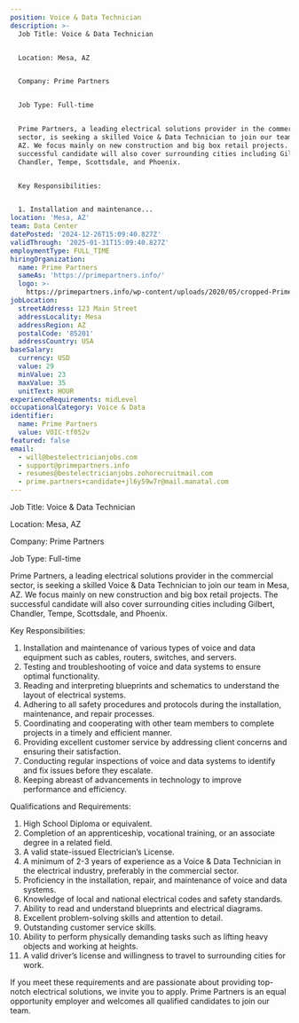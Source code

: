 ```yaml
---
position: Voice & Data Technician
description: >-
  Job Title: Voice & Data Technician


  Location: Mesa, AZ


  Company: Prime Partners


  Job Type: Full-time


  Prime Partners, a leading electrical solutions provider in the commercial
  sector, is seeking a skilled Voice & Data Technician to join our team in Mesa,
  AZ. We focus mainly on new construction and big box retail projects. The
  successful candidate will also cover surrounding cities including Gilbert,
  Chandler, Tempe, Scottsdale, and Phoenix.


  Key Responsibilities:


  1. Installation and maintenance...
location: 'Mesa, AZ'
team: Data Center
datePosted: '2024-12-26T15:09:40.827Z'
validThrough: '2025-01-31T15:09:40.827Z'
employmentType: FULL_TIME
hiringOrganization:
  name: Prime Partners
  sameAs: 'https://primepartners.info/'
  logo: >-
    https://primepartners.info/wp-content/uploads/2020/05/cropped-Prime-Partners-Logo-NO-BG-1-1.png
jobLocation:
  streetAddress: 123 Main Street
  addressLocality: Mesa
  addressRegion: AZ
  postalCode: '85201'
  addressCountry: USA
baseSalary:
  currency: USD
  value: 29
  minValue: 23
  maxValue: 35
  unitText: HOUR
experienceRequirements: midLevel
occupationalCategory: Voice & Data
identifier:
  name: Prime Partners
  value: VOIC-tf052v
featured: false
email:
  - will@bestelectricianjobs.com
  - support@primepartners.info
  - resumes@bestelectricianjobs.zohorecruitmail.com
  - prime.partners+candidate+jl6y59w7r@mail.manatal.com
---
```




Job Title: Voice & Data Technician

Location: Mesa, AZ

Company: Prime Partners

Job Type: Full-time

Prime Partners, a leading electrical solutions provider in the commercial sector, is seeking a skilled Voice & Data Technician to join our team in Mesa, AZ. We focus mainly on new construction and big box retail projects. The successful candidate will also cover surrounding cities including Gilbert, Chandler, Tempe, Scottsdale, and Phoenix.

Key Responsibilities:

1. Installation and maintenance of various types of voice and data equipment such as cables, routers, switches, and servers.
2. Testing and troubleshooting of voice and data systems to ensure optimal functionality.
3. Reading and interpreting blueprints and schematics to understand the layout of electrical systems.
4. Adhering to all safety procedures and protocols during the installation, maintenance, and repair processes.
5. Coordinating and cooperating with other team members to complete projects in a timely and efficient manner.
6. Providing excellent customer service by addressing client concerns and ensuring their satisfaction.
7. Conducting regular inspections of voice and data systems to identify and fix issues before they escalate.
8. Keeping abreast of advancements in technology to improve performance and efficiency.

Qualifications and Requirements:

1. High School Diploma or equivalent.
2. Completion of an apprenticeship, vocational training, or an associate degree in a related field.
3. A valid state-issued Electrician’s License.
4. A minimum of 2-3 years of experience as a Voice & Data Technician in the electrical industry, preferably in the commercial sector.
5. Proficiency in the installation, repair, and maintenance of voice and data systems.
6. Knowledge of local and national electrical codes and safety standards.
7. Ability to read and understand blueprints and electrical diagrams.
8. Excellent problem-solving skills and attention to detail.
9. Outstanding customer service skills.
10. Ability to perform physically demanding tasks such as lifting heavy objects and working at heights.
11. A valid driver’s license and willingness to travel to surrounding cities for work.

If you meet these requirements and are passionate about providing top-notch electrical solutions, we invite you to apply. Prime Partners is an equal opportunity employer and welcomes all qualified candidates to join our team.
